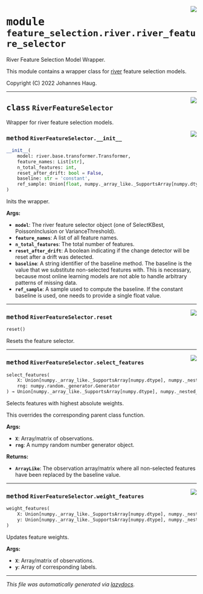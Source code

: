 <!-- markdownlint-disable -->

<a href="https://github.com/haugjo/float/tree/main/float/feature_selection/river/river_feature_selector.py#L0"><img align="right" style="float:right;" src="https://img.shields.io/badge/-source-cccccc?style=flat-square"></a>

# <kbd>module</kbd> `feature_selection.river.river_feature_selector`
River Feature Selection Model Wrapper. 

This module contains a wrapper class for [river](https://riverml.xyz/latest/) feature selection models. 

Copyright (C) 2022 Johannes Haug. 



---

<a href="https://github.com/haugjo/float/tree/main/float/feature_selection/river/river_feature_selector.py#L21"><img align="right" style="float:right;" src="https://img.shields.io/badge/-source-cccccc?style=flat-square"></a>

## <kbd>class</kbd> `RiverFeatureSelector`
Wrapper for river feature selection models. 

<a href="https://github.com/haugjo/float/tree/main/float/feature_selection/river/river_feature_selector.py#L23"><img align="right" style="float:right;" src="https://img.shields.io/badge/-source-cccccc?style=flat-square"></a>

### <kbd>method</kbd> `RiverFeatureSelector.__init__`

```python
__init__(
    model: river.base.transformer.Transformer,
    feature_names: List[str],
    n_total_features: int,
    reset_after_drift: bool = False,
    baseline: str = 'constant',
    ref_sample: Union[float, numpy._array_like._SupportsArray[numpy.dtype], numpy._nested_sequence._NestedSequence[numpy._array_like._SupportsArray[numpy.dtype]], bool, int, complex, str, bytes, numpy._nested_sequence._NestedSequence[Union[bool, int, float, complex, str, bytes]]] = 0
)
```

Inits the wrapper. 



**Args:**
 
 - <b>`model`</b>:  The river feature selector object (one of SelectKBest, PoissonInclusion or VarianceThreshold). 
 - <b>`feature_names`</b>:  A list of all feature names. 
 - <b>`n_total_features`</b>:  The total number of features. 
 - <b>`reset_after_drift`</b>:  A boolean indicating if the change detector will be reset after a drift was detected. 
 - <b>`baseline`</b>:  A string identifier of the baseline method. The baseline is the value that we substitute non-selected  features with. This is necessary, because most online learning models are not able to handle arbitrary  patterns of missing data. 
 - <b>`ref_sample`</b>:  A sample used to compute the baseline. If the constant baseline is used, one needs to provide a single  float value. 




---

<a href="https://github.com/haugjo/float/tree/main/float/feature_selection/river/river_feature_selector.py#L125"><img align="right" style="float:right;" src="https://img.shields.io/badge/-source-cccccc?style=flat-square"></a>

### <kbd>method</kbd> `RiverFeatureSelector.reset`

```python
reset()
```

Resets the feature selector. 

---

<a href="https://github.com/haugjo/float/tree/main/float/feature_selection/river/river_feature_selector.py#L77"><img align="right" style="float:right;" src="https://img.shields.io/badge/-source-cccccc?style=flat-square"></a>

### <kbd>method</kbd> `RiverFeatureSelector.select_features`

```python
select_features(
    X: Union[numpy._array_like._SupportsArray[numpy.dtype], numpy._nested_sequence._NestedSequence[numpy._array_like._SupportsArray[numpy.dtype]], bool, int, float, complex, str, bytes, numpy._nested_sequence._NestedSequence[Union[bool, int, float, complex, str, bytes]]],
    rng: numpy.random._generator.Generator
) → Union[numpy._array_like._SupportsArray[numpy.dtype], numpy._nested_sequence._NestedSequence[numpy._array_like._SupportsArray[numpy.dtype]], bool, int, float, complex, str, bytes, numpy._nested_sequence._NestedSequence[Union[bool, int, float, complex, str, bytes]]]
```

Selects features with highest absolute weights. 

This overrides the corresponding parent class function. 



**Args:**
 
 - <b>`X`</b>:  Array/matrix of observations. 
 - <b>`rng`</b>:  A numpy random number generator object. 



**Returns:**

- <b>`ArrayLike`</b>:  The observation array/matrix where all non-selected features have been replaced by the baseline value. 

---

<a href="https://github.com/haugjo/float/tree/main/float/feature_selection/river/river_feature_selector.py#L55"><img align="right" style="float:right;" src="https://img.shields.io/badge/-source-cccccc?style=flat-square"></a>

### <kbd>method</kbd> `RiverFeatureSelector.weight_features`

```python
weight_features(
    X: Union[numpy._array_like._SupportsArray[numpy.dtype], numpy._nested_sequence._NestedSequence[numpy._array_like._SupportsArray[numpy.dtype]], bool, int, float, complex, str, bytes, numpy._nested_sequence._NestedSequence[Union[bool, int, float, complex, str, bytes]]],
    y: Union[numpy._array_like._SupportsArray[numpy.dtype], numpy._nested_sequence._NestedSequence[numpy._array_like._SupportsArray[numpy.dtype]], bool, int, float, complex, str, bytes, numpy._nested_sequence._NestedSequence[Union[bool, int, float, complex, str, bytes]]]
)
```

Updates feature weights. 



**Args:**
 
 - <b>`X`</b>:  Array/matrix of observations. 
 - <b>`y`</b>:  Array of corresponding labels. 




---

_This file was automatically generated via [lazydocs](https://github.com/ml-tooling/lazydocs)._
